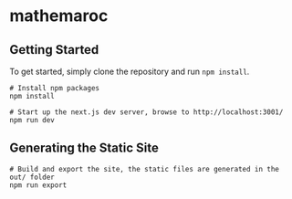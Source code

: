 # mathemaroc

## Getting Started

To get started, simply clone the repository and run `npm install`.

```
# Install npm packages
npm install

# Start up the next.js dev server, browse to http://localhost:3001/
npm run dev
```

## Generating the Static Site

```
# Build and export the site, the static files are generated in the out/ folder
npm run export
```
